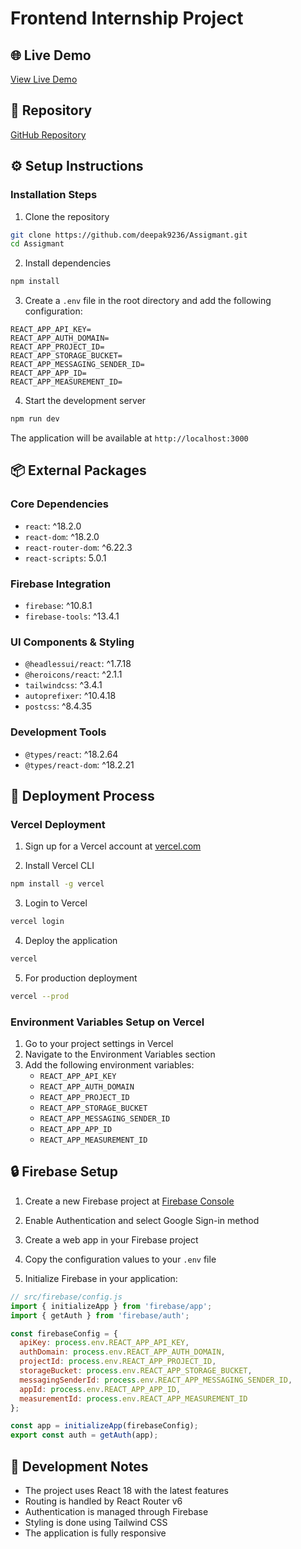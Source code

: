 # Frontend Internship Project

## 🌐 Live Demo
[View Live Demo](https://mearninternship-ca8q46f7f-deepak8321s-projects.vercel.app/)

## 📁 Repository
[GitHub Repository](https://github.com/deepak9236/Assigmant.git)

## ⚙️ Setup Instructions

### Installation Steps

1. Clone the repository
```bash
git clone https://github.com/deepak9236/Assigmant.git
cd Assigmant
```

2. Install dependencies
```bash
npm install
```

3. Create a `.env` file in the root directory and add the following configuration:
```env
REACT_APP_API_KEY=
REACT_APP_AUTH_DOMAIN=
REACT_APP_PROJECT_ID=
REACT_APP_STORAGE_BUCKET=
REACT_APP_MESSAGING_SENDER_ID=
REACT_APP_APP_ID=
REACT_APP_MEASUREMENT_ID=
```

4. Start the development server
```bash
npm run dev
```

The application will be available at `http://localhost:3000`

## 📦 External Packages

### Core Dependencies
- `react`: ^18.2.0
- `react-dom`: ^18.2.0
- `react-router-dom`: ^6.22.3
- `react-scripts`: 5.0.1

### Firebase Integration
- `firebase`: ^10.8.1
- `firebase-tools`: ^13.4.1

### UI Components & Styling
- `@headlessui/react`: ^1.7.18
- `@heroicons/react`: ^2.1.1
- `tailwindcss`: ^3.4.1
- `autoprefixer`: ^10.4.18
- `postcss`: ^8.4.35

### Development Tools
- `@types/react`: ^18.2.64
- `@types/react-dom`: ^18.2.21

## 🚀 Deployment Process

### Vercel Deployment

1. Sign up for a Vercel account at [vercel.com](https://vercel.com)

2. Install Vercel CLI
```bash
npm install -g vercel
```

3. Login to Vercel
```bash
vercel login
```

4. Deploy the application
```bash
vercel
```

5. For production deployment
```bash
vercel --prod
```

### Environment Variables Setup on Vercel

1. Go to your project settings in Vercel
2. Navigate to the Environment Variables section
3. Add the following environment variables:
   - `REACT_APP_API_KEY`
   - `REACT_APP_AUTH_DOMAIN`
   - `REACT_APP_PROJECT_ID`
   - `REACT_APP_STORAGE_BUCKET`
   - `REACT_APP_MESSAGING_SENDER_ID`
   - `REACT_APP_APP_ID`
   - `REACT_APP_MEASUREMENT_ID`

## 🔒 Firebase Setup

1. Create a new Firebase project at [Firebase Console](https://console.firebase.google.com)

2. Enable Authentication and select Google Sign-in method

3. Create a web app in your Firebase project

4. Copy the configuration values to your `.env` file

5. Initialize Firebase in your application:
```javascript
// src/firebase/config.js
import { initializeApp } from 'firebase/app';
import { getAuth } from 'firebase/auth';

const firebaseConfig = {
  apiKey: process.env.REACT_APP_API_KEY,
  authDomain: process.env.REACT_APP_AUTH_DOMAIN,
  projectId: process.env.REACT_APP_PROJECT_ID,
  storageBucket: process.env.REACT_APP_STORAGE_BUCKET,
  messagingSenderId: process.env.REACT_APP_MESSAGING_SENDER_ID,
  appId: process.env.REACT_APP_APP_ID,
  measurementId: process.env.REACT_APP_MEASUREMENT_ID
};

const app = initializeApp(firebaseConfig);
export const auth = getAuth(app);
```

## 📝 Development Notes
- The project uses React 18 with the latest features
- Routing is handled by React Router v6
- Authentication is managed through Firebase
- Styling is done using Tailwind CSS
- The application is fully responsive
